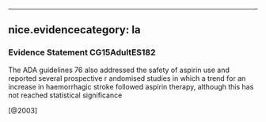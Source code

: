 
---
nice.evidencecategory: Ia
---

### Evidence Statement CG15AdultES182
The ADA guidelines 76 also addressed the safety of aspirin use and reported several prospective r andomised studies in which a trend for an increase in haemorrhagic stroke followed aspirin therapy, although this has not reached statistical significance

[@2003]

